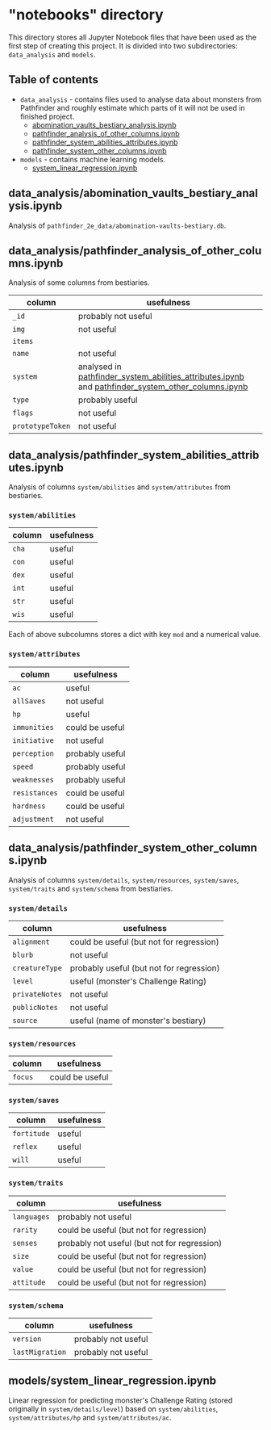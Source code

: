 # "notebooks" directory
This directory stores all Jupyter Notebook files that have been used as the first step of creating this project. It is 
divided into two subdirectories: `data_analysis` and `models`.

## Table of contents
* `data_analysis` - contains files used to analyse data about monsters from Pathfinder and roughly estimate which parts 
of it will not be used in finished project. 
  * [abomination_vaults_bestiary_analysis.ipynb](#data_analysisabomination_vaults_bestiary_analysisipynb)
  * [pathfinder_analysis_of_other_columns.ipynb](#data_analysispathfinder_analysis_of_other_columnsipynb)
  * [pathfinder_system_abilities_attributes.ipynb](#data_analysispathfinder_system_abilities_attributesipynb)
  * [pathfinder_system_other_columns.ipynb](#data_analysispathfinder_system_other_columnsipynb)
* `models` - contains machine learning models.
  * [system_linear_regression.ipynb](#modelssystem_linear_regressionipynb)


## data_analysis/abomination_vaults_bestiary_analysis.ipynb
Analysis of `pathfinder_2e_data/abomination-vaults-bestiary.db`.

## data_analysis/pathfinder_analysis_of_other_columns.ipynb
Analysis of some columns from bestiaries.

| column           | usefulness                                                                                                                                                                                                            |
|------------------|-----------------------------------------------------------------------------------------------------------------------------------------------------------------------------------------------------------------------|
| `_id`            | probably not useful                                                                                                                                                                                                   |
| `img`            | not useful                                                                                                                                                                                                            |
| `items`          |                                                                                                                                                                                                                       |
| `name`           | not useful                                                                                                                                                                                                            |
| `system`         | analysed in [pathfinder_system_abilities_attributes.ipynb](#data_analysispathfinder_system_abilities_attributesipynb) and [pathfinder_system_other_columns.ipynb](#data_analysispathfinder_system_other_columnsipynb) |
| `type`           | probably useful                                                                                                                                                                                                       |
| `flags`          | not useful                                                                                                                                                                                                            |
| `prototypeToken` | not useful                                                                                                                                                                                                            |


## data_analysis/pathfinder_system_abilities_attributes.ipynb
Analysis of columns `system/abilities` and `system/attributes` from bestiaries.

### `system/abilities`
| column | usefulness |
|--------|------------|
| `cha`  | useful     |
| `con`  | useful     |
| `dex`  | useful     |
| `int`  | useful     |
| `str`  | useful     |
| `wis`  | useful     |


Each of above subcolumns stores a dict with key `mod` and a numerical value. 

### `system/attributes`

| column        | usefulness      |
|---------------|-----------------|
| `ac`          | useful          |
| `allSaves`    | not useful      |
| `hp`          | useful          |
| `immunities`  | could be useful |
| `initiative`  | not useful      |
| `perception`  | probably useful |
| `speed`       | probably useful |
| `weaknesses`  | probably useful |
| `resistances` | could be useful |
| `hardness`    | could be useful |
| `adjustment`  | not useful      |


## data_analysis/pathfinder_system_other_columns.ipynb
Analysis of columns `system/details`, `system/resources`, `system/saves`, `system/traits` and `system/schema` from bestiaries.

### `system/details`
| column         | usefulness                               |
|----------------|------------------------------------------|
| `alignment`    | could be useful (but not for regression) |
| `blurb`        | not useful                               |
| `creatureType` | probably useful (but not for regression) |
| `level`        | useful (monster's Challenge Rating)      |
| `privateNotes` | not useful                               |
| `publicNotes`  | not useful                               |
| `source`       | useful (name of monster's bestiary)      |

### `system/resources`
| column  | usefulness      |
|---------|-----------------|
| `focus` | could be useful |

### `system/saves`
| column      | usefulness |
|-------------|------------|
| `fortitude` | useful     |
| `reflex`    | useful     |
| `will`      | useful     |

### `system/traits`
| column      | usefulness                                   |
|-------------|----------------------------------------------|
| `languages` | probably not useful                          |
| `rarity`    | could be useful (but not for regression)     |
| `senses`    | probably not useful (but not for regression) |
| `size`      | could be useful (but not for regression)     |
| `value`     | could be useful (but not for regression)     |
| `attitude`  | could be useful (but not for regression)     |

### `system/schema`
| column          | usefulness          |
|-----------------|---------------------|
| `version`       | probably not useful |
| `lastMigration` | probably not useful |

## models/system_linear_regression.ipynb
Linear regression for predicting monster's Challenge Rating (stored originally in `system/details/level`) based on 
`system/abilities`, `system/attributes/hp` and `system/attributes/ac`.

